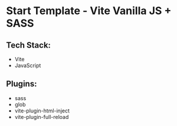 # Start Template - Vite Vanilla JS + SASS
## Tech Stack:
* Vite  
* JavaScript  

## Plugins:
* sass  
* glob  
* vite-plugin-html-inject  
* vite-plugin-full-reload  
